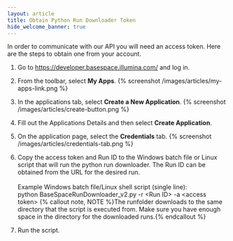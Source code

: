 ```yaml
---
layout: article
title: Obtain Python Run Downloader Token
hide_welcome_banner: true
---
```


In order to communicate with our API you will need an access token. Here are the steps to obtain one from your account.


1.	Go to https://developer.basespace.illumina.com/ and log in.

2.	From the toolbar, select **My Apps**.
{% screenshot /images/articles/my-apps-link.png %}

3.	In the applications tab, select **Create a New Application**.
{% screenshot /images/articles/create-button.png %}

4. Fill out the Applications Details and then select **Create Application**.

5. On the application page, select the **Credentials** tab. {% screenshot /images/articles/credentials-tab.png %}

6. Copy the access token and Run ID to the Windows batch file or Linux script that will run the python run downloader. The Run ID can be obtained from the URL for the desired run.<br /><br />Example Windows batch file/Linux shell script (single line):<br />python BaseSpaceRunDownloader_v2.py -r \<Run ID\> -a \<access token\>
{% callout note, NOTE %}The runfolder downloads to the same directory that the script is executed from.  Make sure you have enough space in the directory for the downloaded runs.{% endcallout %}

7. Run the script.
 